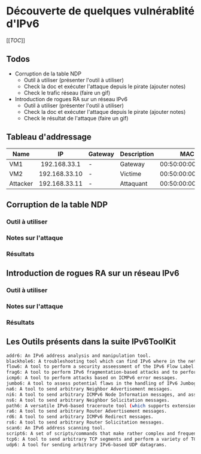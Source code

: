 # Découverte de quelques vulnérablité d'IPv6

[[_TOC_]]

## Todos

* Corruption de la table NDP
    * Outil à utiliser (présenter l'outil à utiliser)
    * Check la doc et exécuter l'attaque depuis le pirate (ajouter notes)
    * Check le trafic réseau (faire un gif)
* Introduction de rogues RA sur un réseau IPv6
    * Outil à utiliser (présenter l'outil à utiliser)
    * Check la doc et exécuter l'attaque depuis le pirate (ajouter notes)
    * Check le résultat de l'attaque (faire un gif)


## Tableau d'addressage

| Name     | IP            | Gateway      | Description | MAC               |
|----------|:-------------:|--------------|-------------|:-----------------:|
| VM1      | 192.168.33.1  | -            | Gateway     | 00:50:00:00:01:00 |
| VM2      | 192.168.33.10 | -            | Victime     | 00:50:00:00:04:00 |
| Attacker | 192.168.33.11 | -            | Attaquant   | 00:50:00:00:05:00 |

## Corruption de la table NDP

### Outil à utiliser

### Notes sur l'attaque

### Résultats


## Introduction de rogues RA sur un réseau IPv6

### Outil à utiliser

### Notes sur l'attaque

### Résultats


## Les Outils présents dans la suite IPv6ToolKit

```bash
addr6: An IPv6 address analysis and manipulation tool.  
blackhole6: A troubleshooting tool which can find IPv6 where in the network topology packets with specific IPv6 Extension Headers are being dropped.  
flow6: A tool to perform a security asseessment of the IPv6 Flow Label.  
frag6: A tool to perform IPv6 fragmentation-based attacks and to perform a security assessment of a number of fragmentation-related aspects.  
icmp6: A tool to perform attacks based on ICMPv6 error messages.  
jumbo6: A tool to assess potential flaws in the handling of IPv6 Jumbograms.  
na6: A tool to send arbitrary Neighbor Advertisement messages.  
ni6: A tool to send arbitrary ICMPv6 Node Information messages, and assess possible flaws in the processing of such packets.  
ns6: A tool to send arbitrary Neighbor Solicitation messages.  
path6: A versatile IPv6-based traceroute tool (which supports extension headers, IPv6 fragmentation, and other features not present in existing traceroute implementations).  
ra6: A tool to send arbitrary Router Advertisement messages.  
rd6: A tool to send arbitrary ICMPv6 Redirect messages.  
rs6: A tool to send arbitrary Router Solicitation messages.  
scan6: An IPv6 address scanning tool.  
script6: A set of scripts/commands that make rather complex and frequent tasks easy.  
tcp6: A tool to send arbitrary TCP segments and perform a variety of TCP-based attacks.  
udp6: A tool for sending arbitrary IPv6-based UDP datagrams.  
```
